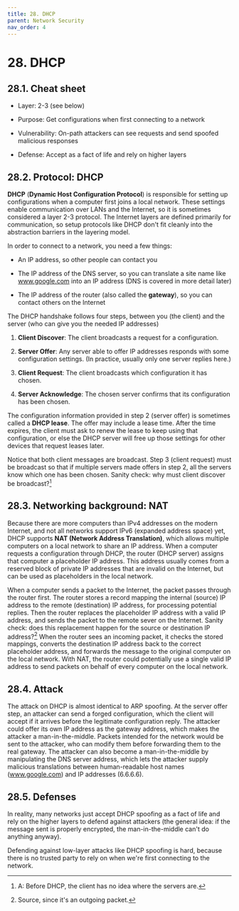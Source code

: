 ```yaml
---
title: 28. DHCP
parent: Network Security
nav_order: 4
---
```


# 28. DHCP

## 28.1. Cheat sheet

- Layer: 2-3 (see below)

- Purpose: Get configurations when first connecting to a network

- Vulnerability: On-path attackers can see requests and send spoofed malicious
  responses

- Defense: Accept as a fact of life and rely on higher layers

## 28.2. Protocol: DHCP

**DHCP** (**Dynamic Host Configuration Protocol**) is responsible for setting up
configurations when a computer first joins a local network. These settings
enable communication over LANs and the Internet, so it is sometimes considered a
layer 2-3 protocol. The Internet layers are defined primarily for communication,
so setup protocols like DHCP don't fit cleanly into the abstraction barriers in
the layering model.

In order to connect to a network, you need a few things:

- An IP address, so other people can contact you

- The IP address of the DNS server, so you can translate a site name like
  www.google.com into an IP address (DNS is covered in more detail later)

- The IP address of the router (also called the **gateway**), so you can contact
  others on the Internet

The DHCP handshake follows four steps, between you (the client) and the server
(who can give you the needed IP addresses)

1. **Client Discover**: The client broadcasts a request for a configuration.

2. **Server Offer**: Any server able to offer IP addresses responds with some
   configuration settings. (In practice, usually only one server replies here.)

3. **Client Request**: The client broadcasts which configuration it has chosen.

4. **Server Acknowledge**: The chosen server confirms that its configuration has
   been chosen.

The configuration information provided in step 2 (server offer) is sometimes
called a **DHCP lease**. The offer may include a lease time. After the time
expires, the client must ask to renew the lease to keep using that
configuration, or else the DHCP server will free up those settings for other
devices that request leases later.

Notice that both client messages are broadcast. Step 3 (client request) must be
broadcast so that if multiple servers made offers in step 2, all the servers
know which one has been chosen. Sanity check: why must client discover be
broadcast?[^1]

## 28.3. Networking background: NAT

Because there are more computers than IPv4 addresses on the modern Internet, and
not all networks support IPv6 (expanded address space) yet, DHCP supports **NAT
(Network Address Translation)**, which allows multiple computers on a local
network to share an IP address. When a computer requests a configuration through
DHCP, the router (DHCP server) assigns that computer a placeholder IP address.
This address usually comes from a reserved block of private IP addresses that
are invalid on the Internet, but can be used as placeholders in the local
network.

When a computer sends a packet to the Internet, the packet passes through the
router first. The router stores a record mapping the internal (source) IP
address to the remote (destination) IP address, for processing potential
replies. Then the router replaces the placeholder IP address with a valid IP
address, and sends the packet to the remote sever on the Internet. Sanity check:
does this replacement happen for the source or destination IP address?[^2] When
the router sees an incoming packet, it checks the stored mappings, converts the
destination IP address back to the correct placeholder address, and forwards the
message to the original computer on the local network. With NAT, the router
could potentially use a single valid IP address to send packets on behalf of
every computer on the local network.

## 28.4. Attack

The attack on DHCP is almost identical to ARP spoofing. At the server offer
step, an attacker can send a forged configuration, which the client will accept
if it arrives before the legitimate configuration reply. The attacker could
offer its own IP address as the gateway address, which makes the attacker a
man-in-the-middle. Packets intended for the network would be sent to the
attacker, who can modify them before forwarding them to the real gateway. The
attacker can also become a man-in-the-middle by manipulating the DNS server
address, which lets the attacker supply malicious translations between
human-readable host names (www.google.com) and IP addresses (6.6.6.6).

## 28.5. Defenses

In reality, many networks just accept DHCP spoofing as a fact of life and rely
on the higher layers to defend against attackers (the general idea: if the
message sent is properly encrypted, the man-in-the-middle can't do anything
anyway).

Defending against low-layer attacks like DHCP spoofing is hard, because there is
no trusted party to rely on when we're first connecting to the network.

[^1]: A: Before DHCP, the client has no idea where the servers are.
[^2]: Source, since it's an outgoing packet.
